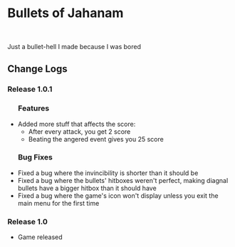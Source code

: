 <h1>Bullets of Jahanam</h1>
<br>
<p>Just a bullet-hell I made because I was bored</p>
<lr></lr>
<h2>Change Logs</h2>
<h3>Release 1.0.1</h3>
<ul>
  <h3>Features</h3>
  <li>
    Added more stuff that affects the score:
    <ul>
      <li>After every attack, you get 2 score</li>
      <li>Beating the angered event gives you 25 score</li>
    </ul>
  </li>
  <h3>Bug Fixes</h3>
  <li>Fixed a bug where the invincibility is shorter than it should be</li>
  <li>Fixed a bug where the bullets' hitboxes weren't perfect, making diagnal bullets have a bigger hitbox than it should have</li>
  <li>Fixed a bug where the game's icon won't display unless you exit the main menu for the first time</li>
</ul>
<h3>Release 1.0</h3>
<ul>
  <li>Game released</li>
</ul>
